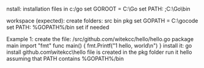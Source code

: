 nstall:
installation files in c:/go
set GOROOT = C:\Go
set PATH: ;C:\Go\bin

workspace (expected):
create folders:
src
bin
pkg
set GOPATH = C:\gocode
set PATH: %GOPATH%/bin
set if needed


Example 1:
create the file:
/src/github.com/witekcc/hello/hello.go
package main
import "fmt"
func main() {
    fmt.Printf("1 hello, world\n")
}
install it:
go install github.com\witekcc\hello
file is created in the pkg folder
    run it
    hello
assuming that PATH contains %GOPATH%/bin
